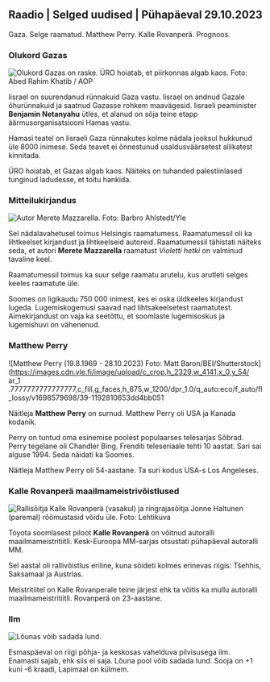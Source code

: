 ## Raadio \| Selged uudised \| Pühapäeval 29.10.2023

Gaza. Selge raamatud. Matthew Perry. Kalle Rovanperä. Prognoos.

### Olukord Gazas

![Olukord Gazas on raske. ÜRO hoiatab, et piirkonnas algab kaos. Foto: Abed Rahim Khatib / AOP](https://images.cdn.yle.fi/image/upload/c_crop,h_3780,w_6720,x_0,y_700/ar_1.7777777777777777,c_fill,g_faces,0_d_27,0_d_17/q_auto:eco/f_auto/fl_lossy/v1698587757/39-1192921653e641fc4a70)

Iisrael on suurendanud rünnakuid Gaza vastu. Iisrael on andnud Gazale õhurünnakuid ja saatnud Gazasse rohkem maavägesid. Iisraeli peaminister **Benjamin Netanyahu** ütles, et alanud on sõja teine etapp äärmusorganisatsiooni Hamas vastu.

Hamasi teatel on Iisraeli Gaza rünnakutes kolme nädala jooksul hukkunud üle 8000 inimese. Seda teavet ei õnnestunud usaldusväärsetest allikatest kinnitada.

ÜRO hoiatab, et Gazas algab kaos. Näiteks on tuhanded palestiinlased tunginud ladudesse, et toitu hankida.

### Mitteilukirjandus

![Autor Merete Mazzarella. Foto: Barbro Ahlstedt/Yle](https://images.cdn.yle.fi/image/upload/c_crop,h_3159,w_5616,x_0,y_0/ar_1.777777777777777,c_fill,g_faces,h_pr_670,/wd_1210.q_auto:eco/f_auto/fl_lossy/v1620995152/39-806292609e6be113e02)

Sel nädalavahetusel toimus Helsingis raamatumess. Raamatumessil oli ka lihtkeelset kirjandust ja lihtkeelseid autoreid. Raamatumessil tähistati näiteks seda, et autori **Merete Mazzarella** raamatust *Violetti hetki* on valminud tavaline keel.

Raamatumessil toimus ka suur selge raamatu arutelu, kus arutleti selges keeles raamatute üle.

Soomes on ligikaudu 750 000 inimest, kes ei oska üldkeeles kirjandust lugeda. Lugemiskogemusi saavad nad lihtsakeelsetest raamatutest. Aimekirjandust on vaja ka seetõttu, et soomlaste lugemisoskus ja lugemishuvi on vähenenud.

### Matthew Perry

![Matthew Perry (19.8.1969 - 28.10.2023) Foto: Matt Baron/BEI/Shutterstock](https://images.cdn.yle.fi/image/upload/c_crop,h_2329,w_4141,x_0,y_54/ ar_1 .7777777777777777,c_fill,g_faces,h_675,w_1200/dpr_1.0/q_auto:eco/f_auto/fl_lossy/v1698579698/39-1192810653dd4bb051

Näitleja **Matthew Perry** on surnud. Matthew Perry oli USA ja Kanada kodanik.

Perry on tuntud oma esinemise poolest populaarses telesarjas Sõbrad. Perry tegelane oli Chandler Bing. Frenditi teleseriaale tehti 10 aastat. Sari sai alguse 1994. Seda näidati ka Soomes.

Näitleja Matthew Perry oli 54-aastane. Ta suri kodus USA-s Los Angeleses.

### Kalle Rovanperä maailmameistrivõistlused

![Rallisõitja Kalle Rovanperä (vasakul) ja ringrajasõitja Jonne Haltunen (paremal) rõõmustasid võidu üle. Foto: Lehtikuva](https://images.cdn.yle.fi/image/upload/c_crop,h_2406,w_4278,x_0,y_445/ar_1.77777777777777,c_fill,g_faces,h_675,w_co_120.0/d_pr_120.0/f_auto/fl_lossy/v1698587806/39-1192922653e645d852bc)

Toyota soomlasest piloot **Kalle Rovanperä** on võitnud autoralli maailmameistritiitli. Kesk-Euroopa MM-sarjas otsustati pühapäeval autoralli MM.

Sel aastal oli rallivõistlus eriline, kuna sõideti kolmes erinevas riigis: Tšehhis, Saksamaal ja Austrias.

Meistritiitel on Kalle Rovanperale teine järjest ehk ta võitis ka mullu autoralli maailmameistritiitli. Rovanperä on 23-aastane.

### Ilm

![Lõunas võib sadada lund.](https://images.cdn.yle.fi/image/upload/c_crop,h_1080,w_1919,x_0,y_0/ar_1.7777777777777777,c_fill,g_faces,h_1670/dpr_1.0/q_auto:eco/f_auto/fl_lossy/v1698594490/39-1192967653e7ea05e07b)

Esmaspäeval on riigi põhja- ja keskosas vahelduva pilvisusega ilm. Enamasti sajab, ehk siis ei saja. Lõuna pool võib sadada lund. Sooja on +1 kuni -6 kraadi, Lapimaal on külmem.